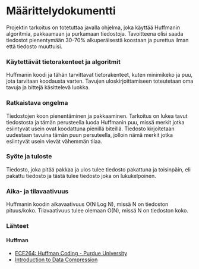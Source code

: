 # Määrittelydokumentti

Projektin tarkoitus on totetuttaa javalla ohjelma, joka käyttää Huffmanin algoritmia, pakkaamaan ja purkamaan tiedostoja. Tavoitteena olisi saada tiedostot pienentymään 30-70% alkuperäisestä koostaan ja purettua ilman että tiedosto muuttuisi.

### Käytettävät tietorakenteet ja algoritmit

Huffmanin koodi ja tähän tarvittavat tietorakenteet, kuten minimikeko ja puu, jota tarvitaan koodausta varten. Tavujen uloskirjoittamiseen toteutetaan oma tavuja ja bittejä käsittelevä luokka.

### Ratkaistava ongelma

Tiedostojen koon pienentäminen ja pakkaaminen. Tarkoitus on lukea tavut tiedostosta ja tämän perusteella luoda Huffmanin puu, missä merkit jotka esiintyvät usein ovat koodattuna pienillä biteillä. Tiedosto kirjoitetaan uudestaan tavuina tämän puun persuteella, jolloin nämä merkit jotka esiintyvät usein vievät vähemmän tilaa.

### Syöte ja tuloste

Tiedosto, joka pitää pakkaa ja ulos tulee tiedosto pakattuna ja toisinpäin, eli pakattu tiedosto ja tästä tulee tiedosto joka on lukukelpoinen.

### Aika- ja tilavaativuus

Huffmanin koodin aikavaativuus O(N Log N), missä N on tiedoston pituus/koko.
Tilavaativuus tulee olemaan O(N), missä N on tiedoston koko.

### Lähteet

#### Huffman

* [ECE264: Huffman Coding - Purdue University](https://engineering.purdue.edu/ece264/17au/hw/HW13?alt=huffman)
* [Introduction to Data Compression](http://www.cs.cmu.edu/afs/cs/project/pscico-guyb/realworld/www/compression.pdf)
